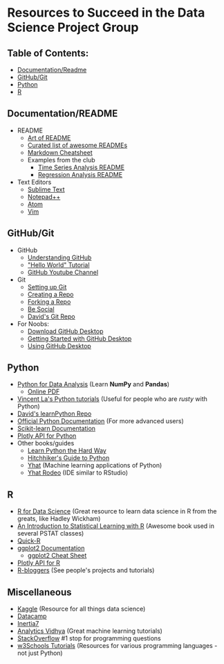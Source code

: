# Resources to Succeed in the Data Science Project Group

## Table of Contents:
- [Documentation/Readme](#documentation/readme)
- [GitHub/Git](#github/git)
- [Python](#python)
- [R](#R)

## Documentation/README
- README
  - [Art of README](https://github.com/noffle/art-of-readme)
  - [Curated list of awesome READMEs](https://github.com/matiassingers/awesome-readme)
  - [Markdown Cheatsheet](https://github.com/adam-p/markdown-here/wiki/Markdown-Cheatsheet)
  - Examples from the club
    - [Time Series Analysis README](https://github.com/inertia7/timeSeries_sp500_R/blob/master/README.md)
    - [Regression Analysis README](https://github.com/inertia7/regression_bostonHousing_R/blob/master/README.md)
- Text Editors
  - [Sublime Text](https://www.sublimetext.com/)
  - [Notepad++](https://notepad-plus-plus.org/)
  - [Atom](https://atom.io/)
  - [Vim](http://www.vim.org/download.php)

## GitHub/Git
- GitHub
  - [Understanding GitHub](https://guides.github.com/introduction/flow/)
  - ["Hello World" Tutorial](https://guides.github.com/activities/hello-world/)
  - [GitHub Youtube Channel](https://www.youtube.com/githubguides)
- Git
  - [Setting up Git](https://help.github.com/articles/set-up-git/)
  - [Creating a Repo](https://help.github.com/articles/create-a-repo/)
  - [Forking a Repo](https://help.github.com/articles/fork-a-repo/)
  - [Be Social](https://help.github.com/articles/be-social/)
  - [David's Git Repo](https://github.com/dcamposliz/learnGit)
- For Noobs:
  - [Download GitHub Desktop](https://desktop.github.com/)
  - [Getting Started with GitHub Desktop](https://help.github.com/desktop/guides/getting-started/)
  - [Using GitHub Desktop](https://help.github.com/desktop/guides/contributing/)

## Python
- [Python for Data Analysis](https://www.amazon.com/Python-Data-Analysis-Wrangling-IPython/dp/1449319793/ref=sr_1_1?ie=UTF8&qid=1491777091&sr=8-1&keywords=python+for+data+analysis) (Learn __NumPy__ and __Pandas__)
  - [Online PDF](http://www3.canisius.edu/~yany/python/Python4DataAnalysis.pdf)
- [Vincent La's Python tutorials](http://vincela.com/python/) (Useful for people who are _rusty_ with Python)
- [David's learnPython Repo](https://github.com/dcamposliz/learnPython)
- [Official Python Documentation](https://docs.python.org/3/) (For more advanced users)
- [Scikit-learn Documentation](http://scikit-learn.org/stable/)
- [Plotly API for Python](https://plot.ly/python/)
- Other books/guides
  - [Learn Python the Hard Way](https://learnpythonthehardway.org/book/)
  - [Hitchhiker's Guide to Python](http://docs.python-guide.org/en/latest/)
  - [Yhat](https://www.yhat.com/) (Machine learning applications of Python)
  - [Yhat Rodeo](https://www.yhat.com/products/rodeo) (IDE similar to RStudio)

## R
- [R for Data Science](http://r4ds.had.co.nz/index.html) (Great resource to learn data science in R from the greats, like Hadley Wickham)
- [An Introduction to Statistical Learning with R](http://www-bcf.usc.edu/~gareth/ISL/) (Awesome book used in several PSTAT classes)
- [Quick-R](http://www.statmethods.net/)
- [ggplot2 Documentation](http://docs.ggplot2.org/current/)
  - [ggplot2 Cheat Sheet](https://www.rstudio.com/wp-content/uploads/2015/03/ggplot2-cheatsheet.pdf)
- [Plotly API for R](https://plot.ly/r/)
- [R-bloggers](https://www.r-bloggers.com/) (See people's projects and tutorials)

## Miscellaneous
- [Kaggle](https://www.kaggle.com/) (Resource for all things data science)
- [Datacamp](https://www.datacamp.com/)
- [Inertia7](http://www.inertia7.com/)
- [Analytics Vidhya](https://www.analyticsvidhya.com/) (Great machine learning tutorials)
- [StackOverflow](http://stackoverflow.com/) #1 stop for programming questions
- [w3Schools Tutorials](https://www.w3schools.com/) (Resources for various programming languages - not just Python)
